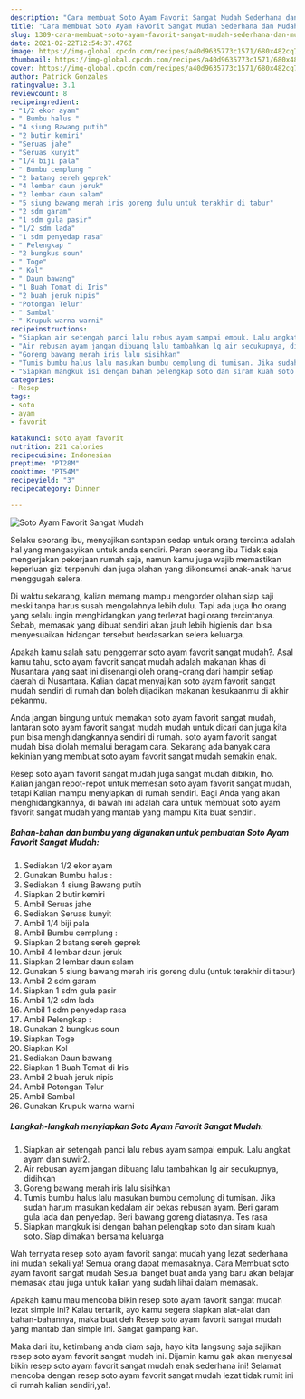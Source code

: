 ```yaml
---
description: "Cara membuat Soto Ayam Favorit Sangat Mudah Sederhana dan Mudah Dibuat"
title: "Cara membuat Soto Ayam Favorit Sangat Mudah Sederhana dan Mudah Dibuat"
slug: 1309-cara-membuat-soto-ayam-favorit-sangat-mudah-sederhana-dan-mudah-dibuat
date: 2021-02-22T12:54:37.476Z
image: https://img-global.cpcdn.com/recipes/a40d9635773c1571/680x482cq70/soto-ayam-favorit-sangat-mudah-foto-resep-utama.jpg
thumbnail: https://img-global.cpcdn.com/recipes/a40d9635773c1571/680x482cq70/soto-ayam-favorit-sangat-mudah-foto-resep-utama.jpg
cover: https://img-global.cpcdn.com/recipes/a40d9635773c1571/680x482cq70/soto-ayam-favorit-sangat-mudah-foto-resep-utama.jpg
author: Patrick Gonzales
ratingvalue: 3.1
reviewcount: 8
recipeingredient:
- "1/2 ekor ayam"
- " Bumbu halus "
- "4 siung Bawang putih"
- "2 butir kemiri"
- "Seruas jahe"
- "Seruas kunyit"
- "1/4 biji pala"
- " Bumbu cemplung "
- "2 batang sereh geprek"
- "4 lembar daun jeruk"
- "2 lembar daun salam"
- "5 siung bawang merah iris goreng dulu untuk terakhir di tabur"
- "2 sdm garam"
- "1 sdm gula pasir"
- "1/2 sdm lada"
- "1 sdm penyedap rasa"
- " Pelengkap "
- "2 bungkus soun"
- " Toge"
- " Kol"
- " Daun bawang"
- "1 Buah Tomat di Iris"
- "2 buah jeruk nipis"
- "Potongan Telur"
- " Sambal"
- " Krupuk warna warni"
recipeinstructions:
- "Siapkan air setengah panci lalu rebus ayam sampai empuk. Lalu angkat ayam dan suwir2."
- "Air rebusan ayam jangan dibuang lalu tambahkan lg air secukupnya, didihkan"
- "Goreng bawang merah iris lalu sisihkan"
- "Tumis bumbu halus lalu masukan bumbu cemplung di tumisan. Jika sudah harum masukan kedalam air bekas rebusan ayam. Beri garam gula lada dan penyedap. Beri bawang goreng diatasnya. Tes rasa"
- "Siapkan mangkuk isi dengan bahan pelengkap soto dan siram kuah soto. Siap dimakan bersama keluarga"
categories:
- Resep
tags:
- soto
- ayam
- favorit

katakunci: soto ayam favorit 
nutrition: 221 calories
recipecuisine: Indonesian
preptime: "PT28M"
cooktime: "PT54M"
recipeyield: "3"
recipecategory: Dinner

---
```



![Soto Ayam Favorit Sangat Mudah](https://img-global.cpcdn.com/recipes/a40d9635773c1571/680x482cq70/soto-ayam-favorit-sangat-mudah-foto-resep-utama.jpg)

Selaku seorang ibu, menyajikan santapan sedap untuk orang tercinta adalah hal yang mengasyikan untuk anda sendiri. Peran seorang ibu Tidak saja mengerjakan pekerjaan rumah saja, namun kamu juga wajib memastikan keperluan gizi terpenuhi dan juga olahan yang dikonsumsi anak-anak harus menggugah selera.

Di waktu  sekarang, kalian memang mampu mengorder olahan siap saji meski tanpa harus susah mengolahnya lebih dulu. Tapi ada juga lho orang yang selalu ingin menghidangkan yang terlezat bagi orang tercintanya. Sebab, memasak yang dibuat sendiri akan jauh lebih higienis dan bisa menyesuaikan hidangan tersebut berdasarkan selera keluarga. 



Apakah kamu salah satu penggemar soto ayam favorit sangat mudah?. Asal kamu tahu, soto ayam favorit sangat mudah adalah makanan khas di Nusantara yang saat ini disenangi oleh orang-orang dari hampir setiap daerah di Nusantara. Kalian dapat menyajikan soto ayam favorit sangat mudah sendiri di rumah dan boleh dijadikan makanan kesukaanmu di akhir pekanmu.

Anda jangan bingung untuk memakan soto ayam favorit sangat mudah, lantaran soto ayam favorit sangat mudah mudah untuk dicari dan juga kita pun bisa menghidangkannya sendiri di rumah. soto ayam favorit sangat mudah bisa diolah memalui beragam cara. Sekarang ada banyak cara kekinian yang membuat soto ayam favorit sangat mudah semakin enak.

Resep soto ayam favorit sangat mudah juga sangat mudah dibikin, lho. Kalian jangan repot-repot untuk memesan soto ayam favorit sangat mudah, tetapi Kalian mampu menyiapkan di rumah sendiri. Bagi Anda yang akan menghidangkannya, di bawah ini adalah cara untuk membuat soto ayam favorit sangat mudah yang mantab yang mampu Kita buat sendiri.

<!--inarticleads1-->

##### Bahan-bahan dan bumbu yang digunakan untuk pembuatan Soto Ayam Favorit Sangat Mudah:

1. Sediakan 1/2 ekor ayam
1. Gunakan  Bumbu halus :
1. Sediakan 4 siung Bawang putih
1. Siapkan 2 butir kemiri
1. Ambil Seruas jahe
1. Sediakan Seruas kunyit
1. Ambil 1/4 biji pala
1. Ambil  Bumbu cemplung :
1. Siapkan 2 batang sereh geprek
1. Ambil 4 lembar daun jeruk
1. Siapkan 2 lembar daun salam
1. Gunakan 5 siung bawang merah iris goreng dulu (untuk terakhir di tabur)
1. Ambil 2 sdm garam
1. Siapkan 1 sdm gula pasir
1. Ambil 1/2 sdm lada
1. Ambil 1 sdm penyedap rasa
1. Ambil  Pelengkap :
1. Gunakan 2 bungkus soun
1. Siapkan  Toge
1. Siapkan  Kol
1. Sediakan  Daun bawang
1. Siapkan 1 Buah Tomat di Iris
1. Ambil 2 buah jeruk nipis
1. Ambil Potongan Telur
1. Ambil  Sambal
1. Gunakan  Krupuk warna warni




<!--inarticleads2-->

##### Langkah-langkah menyiapkan Soto Ayam Favorit Sangat Mudah:

1. Siapkan air setengah panci lalu rebus ayam sampai empuk. Lalu angkat ayam dan suwir2.
1. Air rebusan ayam jangan dibuang lalu tambahkan lg air secukupnya, didihkan
1. Goreng bawang merah iris lalu sisihkan
1. Tumis bumbu halus lalu masukan bumbu cemplung di tumisan. Jika sudah harum masukan kedalam air bekas rebusan ayam. Beri garam gula lada dan penyedap. Beri bawang goreng diatasnya. Tes rasa
1. Siapkan mangkuk isi dengan bahan pelengkap soto dan siram kuah soto. Siap dimakan bersama keluarga




Wah ternyata resep soto ayam favorit sangat mudah yang lezat sederhana ini mudah sekali ya! Semua orang dapat memasaknya. Cara Membuat soto ayam favorit sangat mudah Sesuai banget buat anda yang baru akan belajar memasak atau juga untuk kalian yang sudah lihai dalam memasak.

Apakah kamu mau mencoba bikin resep soto ayam favorit sangat mudah lezat simple ini? Kalau tertarik, ayo kamu segera siapkan alat-alat dan bahan-bahannya, maka buat deh Resep soto ayam favorit sangat mudah yang mantab dan simple ini. Sangat gampang kan. 

Maka dari itu, ketimbang anda diam saja, hayo kita langsung saja sajikan resep soto ayam favorit sangat mudah ini. Dijamin kamu gak akan menyesal bikin resep soto ayam favorit sangat mudah enak sederhana ini! Selamat mencoba dengan resep soto ayam favorit sangat mudah lezat tidak rumit ini di rumah kalian sendiri,ya!.

